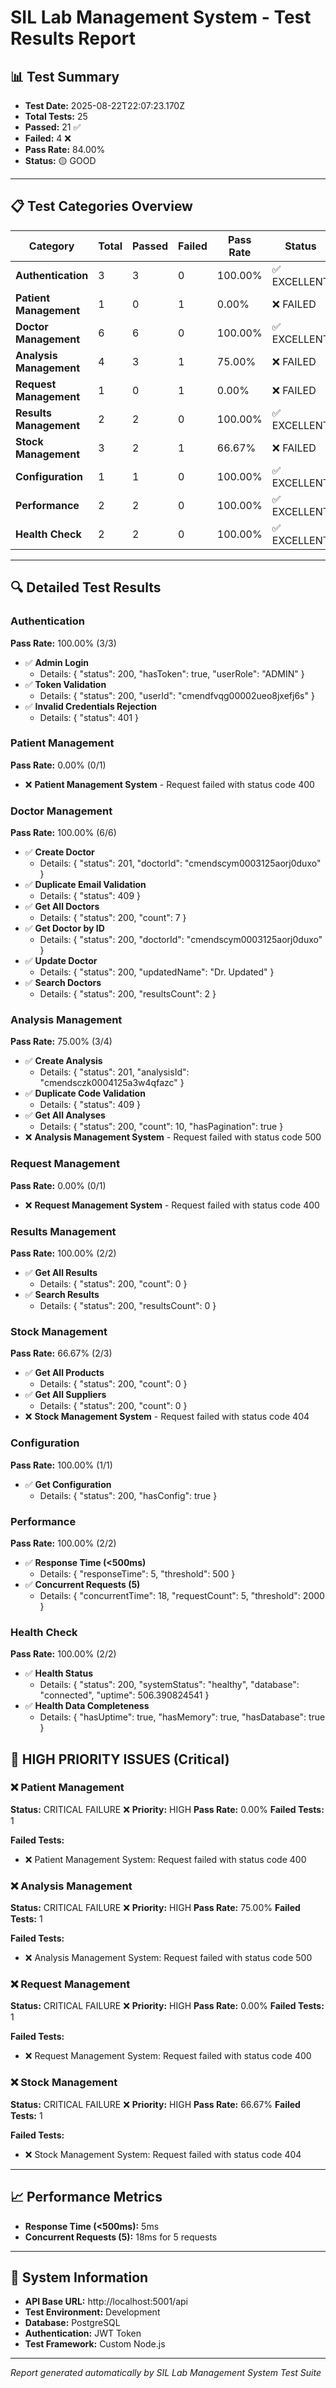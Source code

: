 # SIL Lab Management System - Test Results Report

## 📊 Test Summary
- **Test Date:** 2025-08-22T22:07:23.170Z
- **Total Tests:** 25
- **Passed:** 21 ✅
- **Failed:** 4 ❌
- **Pass Rate:** 84.00%
- **Status:** 🟡 GOOD

---

## 📋 Test Categories Overview

| Category | Total | Passed | Failed | Pass Rate | Status | Priority |
|----------|-------|--------|--------|-----------|---------|----------|
| **Authentication** | 3 | 3 | 0 | 100.00% | ✅ EXCELLENT | LOW |
| **Patient Management** | 1 | 0 | 1 | 0.00% | ❌ FAILED | HIGH |
| **Doctor Management** | 6 | 6 | 0 | 100.00% | ✅ EXCELLENT | LOW |
| **Analysis Management** | 4 | 3 | 1 | 75.00% | ❌ FAILED | HIGH |
| **Request Management** | 1 | 0 | 1 | 0.00% | ❌ FAILED | HIGH |
| **Results Management** | 2 | 2 | 0 | 100.00% | ✅ EXCELLENT | LOW |
| **Stock Management** | 3 | 2 | 1 | 66.67% | ❌ FAILED | HIGH |
| **Configuration** | 1 | 1 | 0 | 100.00% | ✅ EXCELLENT | LOW |
| **Performance** | 2 | 2 | 0 | 100.00% | ✅ EXCELLENT | LOW |
| **Health Check** | 2 | 2 | 0 | 100.00% | ✅ EXCELLENT | LOW |

---

## 🔍 Detailed Test Results

### Authentication
**Pass Rate:** 100.00% (3/3)

- ✅ **Admin Login**
  - Details: {
  "status": 200,
  "hasToken": true,
  "userRole": "ADMIN"
}
- ✅ **Token Validation**
  - Details: {
  "status": 200,
  "userId": "cmendfvqg00002ueo8jxefj6s"
}
- ✅ **Invalid Credentials Rejection**
  - Details: {
  "status": 401
}

### Patient Management
**Pass Rate:** 0.00% (0/1)

- ❌ **Patient Management System** - Request failed with status code 400

### Doctor Management
**Pass Rate:** 100.00% (6/6)

- ✅ **Create Doctor**
  - Details: {
  "status": 201,
  "doctorId": "cmendscym0003125aorj0duxo"
}
- ✅ **Duplicate Email Validation**
  - Details: {
  "status": 409
}
- ✅ **Get All Doctors**
  - Details: {
  "status": 200,
  "count": 7
}
- ✅ **Get Doctor by ID**
  - Details: {
  "status": 200,
  "doctorId": "cmendscym0003125aorj0duxo"
}
- ✅ **Update Doctor**
  - Details: {
  "status": 200,
  "updatedName": "Dr. Updated"
}
- ✅ **Search Doctors**
  - Details: {
  "status": 200,
  "resultsCount": 2
}

### Analysis Management
**Pass Rate:** 75.00% (3/4)

- ✅ **Create Analysis**
  - Details: {
  "status": 201,
  "analysisId": "cmendsczk0004125a3w4qfazc"
}
- ✅ **Duplicate Code Validation**
  - Details: {
  "status": 409
}
- ✅ **Get All Analyses**
  - Details: {
  "status": 200,
  "count": 10,
  "hasPagination": true
}
- ❌ **Analysis Management System** - Request failed with status code 500

### Request Management
**Pass Rate:** 0.00% (0/1)

- ❌ **Request Management System** - Request failed with status code 400

### Results Management
**Pass Rate:** 100.00% (2/2)

- ✅ **Get All Results**
  - Details: {
  "status": 200,
  "count": 0
}
- ✅ **Search Results**
  - Details: {
  "status": 200,
  "resultsCount": 0
}

### Stock Management
**Pass Rate:** 66.67% (2/3)

- ✅ **Get All Products**
  - Details: {
  "status": 200,
  "count": 0
}
- ✅ **Get All Suppliers**
  - Details: {
  "status": 200,
  "count": 0
}
- ❌ **Stock Management System** - Request failed with status code 404

### Configuration
**Pass Rate:** 100.00% (1/1)

- ✅ **Get Configuration**
  - Details: {
  "status": 200,
  "hasConfig": true
}

### Performance
**Pass Rate:** 100.00% (2/2)

- ✅ **Response Time (<500ms)**
  - Details: {
  "responseTime": 5,
  "threshold": 500
}
- ✅ **Concurrent Requests (5)**
  - Details: {
  "concurrentTime": 18,
  "requestCount": 5,
  "threshold": 2000
}

### Health Check
**Pass Rate:** 100.00% (2/2)

- ✅ **Health Status**
  - Details: {
  "status": 200,
  "systemStatus": "healthy",
  "database": "connected",
  "uptime": 506.390824541
}
- ✅ **Health Data Completeness**
  - Details: {
  "hasUptime": true,
  "hasMemory": true,
  "hasDatabase": true
}

## 🚨 HIGH PRIORITY ISSUES (Critical)

### ❌ Patient Management
**Status:** CRITICAL FAILURE ❌
**Priority:** HIGH
**Pass Rate:** 0.00%
**Failed Tests:** 1

**Failed Tests:**
- ❌ Patient Management System: Request failed with status code 400

### ❌ Analysis Management
**Status:** CRITICAL FAILURE ❌
**Priority:** HIGH
**Pass Rate:** 75.00%
**Failed Tests:** 1

**Failed Tests:**
- ❌ Analysis Management System: Request failed with status code 500

### ❌ Request Management
**Status:** CRITICAL FAILURE ❌
**Priority:** HIGH
**Pass Rate:** 0.00%
**Failed Tests:** 1

**Failed Tests:**
- ❌ Request Management System: Request failed with status code 400

### ❌ Stock Management
**Status:** CRITICAL FAILURE ❌
**Priority:** HIGH
**Pass Rate:** 66.67%
**Failed Tests:** 1

**Failed Tests:**
- ❌ Stock Management System: Request failed with status code 404

---

## 📈 Performance Metrics

- **Response Time (<500ms):** 5ms
- **Concurrent Requests (5):** 18ms for 5 requests

---

## 🔧 System Information

- **API Base URL:** http://localhost:5001/api
- **Test Environment:** Development
- **Database:** PostgreSQL
- **Authentication:** JWT Token
- **Test Framework:** Custom Node.js

---

*Report generated automatically by SIL Lab Management System Test Suite*
